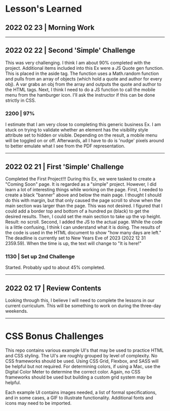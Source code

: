 # Lesson's Learned

## 2022 02 23 | Morning Work


---

## 2022 02 22 | Second 'Simple' Challenge
This was very challenging.  I think I am about 90% completed with the project. Additional items included into this Ex were a JS Quote gen function.  This is placed in the aside tag.  The function uses a Math.random function and pulls from an array of objects (which hold a quote and author for every obj).  A var grabs an obj from the array and outputs the quote and author to the HTML tags.  Next, I think I need to do a JS function to call the mobile menu from the hamburger icon. I'll ask the instructor if this can be done strictly in CSS.

### 2200 | 97%
I estimate that I am very close to completing this generic business Ex.  I am stuck on trying to validate whether an element has the visibility style attribute set to hidden or visible.  Depending on the result, a mobile menu will be toggled on or off.  Afterwards, all I have to do is 'nudge' pixels around to better emulate what I see from the PDF representation.  


---

## 2022 02 21 | First 'Simple' Challenge
Completed the First Project!!!  During this Ex, we were tasked to create a "Coming Soon" page.  It is regarded as a "simple" project.  However, I did learn a lot of interesting things while working on the page.  First, I needed to create a black "banner" above and below the main page.  I thought I should do this with margin, but that only caused the page scroll to show when the main section was larger than the page.  This was not desired.  I figured that I could add a border top and bottom of a hundred px (black) to get the desired results. Then, I could set the main section to take up the vp height.  Result: no scroll.  Second, I added the JS to the actual page.  While the code is a little confusing, I think I can understand what it is doing.  The results of the code is used in the HTML document to show "how many days are left."  The deadline is currently set to New Years Eve of 2023 (2022 12 31 2359.59).  When the time is up, the text will change to "It is here!"  

### 1130 | Set up 2nd Challenge
Started. Probably upd to about 45% completed.

---

## 2022 02 17 | Review Contents
Looking through this, I believe I will need to complete the lessons in our current curriculum.  This will be something to work on during the three-day weekends.

---
# CSS Bonus Challenges

This repo contains various example UI's that may be used to practice HTML and CSS styling. The UI's are roughly grouped by level of complexity. No CSS frameworks should be used. Using CSS Grid, Flexbox, and SASS will be helpful but not required. For determining colors, if using a Mac, use the Digital Color Meter to determine the correct color. Again, no CSS frameworks should be used but building a custom grid system may be helpful. 

Each example UI contains images needed, a list of formal specifications, and in some cases, a GIF to illustrate functionality. Additional fonts and icons may need to be imported.
